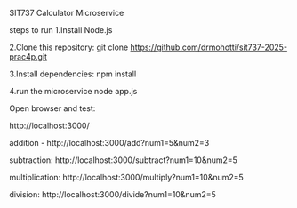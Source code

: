 SIT737 Calculator Microservice

steps to run
1.Install Node.js

2.Clone this repository:
  git clone https://github.com/drmohotti/sit737-2025-prac4p.git
  
3.Install dependencies:
  npm install
  
4.run the microservice
  node app.js


  Open browser and test:
  
  http://localhost:3000/
  
  addition - http://localhost:3000/add?num1=5&num2=3
  
  subtraction: http://localhost:3000/subtract?num1=10&num2=5
  
  multiplication: http://localhost:3000/multiply?num1=10&num2=5
  
  division: http://localhost:3000/divide?num1=10&num2=5
